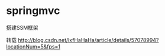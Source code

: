# springmvc

搭建SSM框架

转载
http://blog.csdn.net/lxfHaHaHa/article/details/57078994?locationNum=5&fps=1
